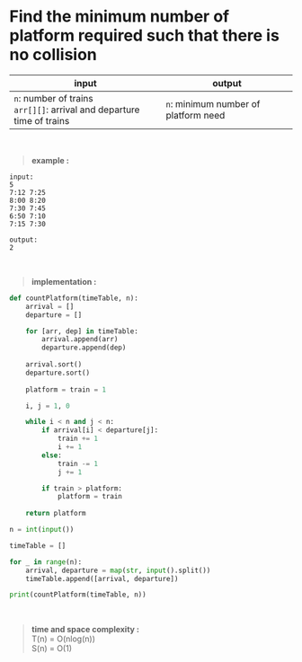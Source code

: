 # Find the minimum number of platform required such that there is no collision

| input | output |
| --- | --- |
| `n`: number of trains <br> `arr[][]`: arrival and departure time of trains| `n`: minimum number of platform need |

<br>

> **example :**

```
input:
5
7:12 7:25
8:00 8:20
7:30 7:45
6:50 7:10
7:15 7:30

output:
2
```

<br>

> **implementation :**

```python
def countPlatform(timeTable, n):
    arrival = []
    departure = []

    for [arr, dep] in timeTable:
        arrival.append(arr)
        departure.append(dep)
    
    arrival.sort()
    departure.sort()
    
    platform = train = 1

    i, j = 1, 0

    while i < n and j < n:
        if arrival[i] < departure[j]:
            train += 1
            i += 1
        else:
            train -= 1
            j += 1

        if train > platform:
            platform = train
    
    return platform

n = int(input())

timeTable = []

for _ in range(n):
    arrival, departure = map(str, input().split())
    timeTable.append([arrival, departure])

print(countPlatform(timeTable, n))
```

<br>

> **time and space complexity :**
<br> T(n) = O(nlog(n))
<br> S(n) = O(1)